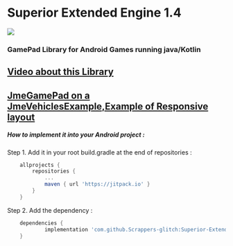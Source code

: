  # Superior Extended Engine 1.4

![](https://github.com/Scrappers-glitch/Superior-Extended-Engine/blob/master/SuperiorPlugin/src/main/java/com/scrappers/superiorExtendedEngine/attachments/LogoMod1.png)

### GamePad Library for Android Games running java/Kotlin ###


## [Video about this Library ](https://www.youtube.com/watch?v=0ev1ZC0iUKw) ##
## [JmeGamePad on a JmeVehiclesExample,Example of Responsive layout](https://youtu.be/LZkmWAvh9j0) ##

##### How to implement it into your Android project :

Step 1. Add it in your root build.gradle at the end of repositories :
```gradle
	allprojects {
		repositories {
			...
			maven { url 'https://jitpack.io' }
		}
	}
  ```

Step 2. Add the dependency :
```gradle
	dependencies {
	        implementation 'com.github.Scrappers-glitch:Superior-Extended-Engine:1.x.x'
	}
```

